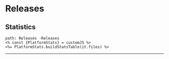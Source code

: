 # Releases

## Statistics

```expander
path: Releases -Releases
<% const {PlatformStats} = customJS %>
<%= PlatformStats.buildStatsTable(it.files) %>
```

---